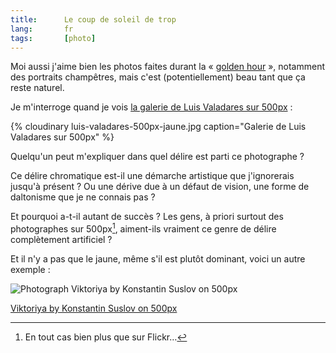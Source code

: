 ```yaml
---
title:      Le coup de soleil de trop
lang:       fr
tags:       [photo]
---
```


Moi aussi j'aime bien les photos faites durant la « [golden hour](http://phototrend.fr/2009/06/mp-36-the-golden-hours-les-meilleurs-moments-de-la-journee-pour-la-photo/) », notamment des portraits champêtres, mais c'est (potentiellement) beau tant que ça reste naturel.

Je m'interroge quand je vois [la galerie de Luis Valadares sur 500px](https://500px.com/LuisValadares) :

{% cloudinary luis-valadares-500px-jaune.jpg caption="Galerie de Luis Valadares sur 500px" %}

Quelqu'un peut m'expliquer dans quel délire est parti ce photographe ?

Ce délire chromatique est-il une démarche artistique que j'ignorerais jusqu'à présent ? Ou une dérive due à un défaut de vision, une forme de daltonisme que je ne connais pas ?

Et pourquoi a-t-il autant de succès ? Les gens, à priori surtout des photographes sur 500px[^1], aiment-ils vraiment ce genre de délire complètement artificiel ?

[^1]: En tout cas bien plus que sur Flickr…

Et il n'y a pas que le jaune, même s'il est plutôt dominant, voici un autre exemple :

<div class="pixels-photo">
  <p><img src="https://drscdn.500px.org/photo/107479831/m%3D900/f16399b14477a903b6c5280af86ae825" alt="Photograph Viktoriya by Konstantin Suslov on 500px"></p>
  <a href="https://500px.com/photo/107479831/viktoriya-by-konstantin-suslov">Viktoriya by Konstantin Suslov on 500px</a>
</div>
<script type="text/javascript" src="https://500px.com/embed.js"></script>
